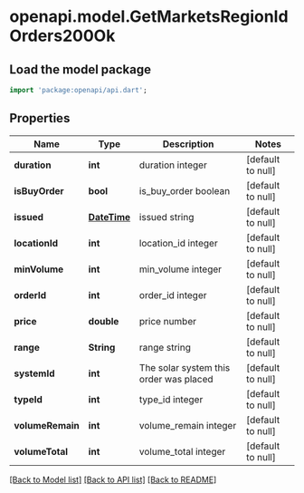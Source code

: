 # openapi.model.GetMarketsRegionIdOrders200Ok

## Load the model package
```dart
import 'package:openapi/api.dart';
```

## Properties
Name | Type | Description | Notes
------------ | ------------- | ------------- | -------------
**duration** | **int** | duration integer | [default to null]
**isBuyOrder** | **bool** | is_buy_order boolean | [default to null]
**issued** | [**DateTime**](DateTime.md) | issued string | [default to null]
**locationId** | **int** | location_id integer | [default to null]
**minVolume** | **int** | min_volume integer | [default to null]
**orderId** | **int** | order_id integer | [default to null]
**price** | **double** | price number | [default to null]
**range** | **String** | range string | [default to null]
**systemId** | **int** | The solar system this order was placed | [default to null]
**typeId** | **int** | type_id integer | [default to null]
**volumeRemain** | **int** | volume_remain integer | [default to null]
**volumeTotal** | **int** | volume_total integer | [default to null]

[[Back to Model list]](../README.md#documentation-for-models) [[Back to API list]](../README.md#documentation-for-api-endpoints) [[Back to README]](../README.md)


